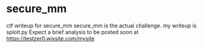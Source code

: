 # secure_mm
ctf writeup for secure_mm
secure_mm is the actual challenge.
my writeup is sploit.py
Expect a brief analysis to be posted soon at https://testzer0.wixsite.com/mysite
